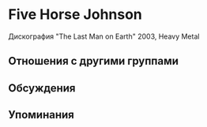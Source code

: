# Five Horse Johnson

Дискография
"The Last Man on Earth" 2003, Heavy Metal

## Отношения с другими группами


## Обсуждения


## Упоминания

